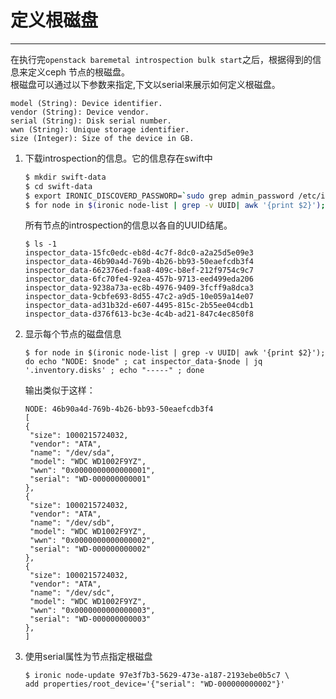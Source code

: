 # 定义根磁盘

---

在执行完`openstack baremetal introspection bulk start`之后，根据得到的信息来定义ceph 节点的根磁盘。  
根磁盘可以通过以下参数来指定,下文以serial来展示如何定义根磁盘。

```
model (String): Device identifier.
vendor (String): Device vendor.
serial (String): Disk serial number.
wwn (String): Unique storage identifier.
size (Integer): Size of the device in GB.
```

1. 下载introspection的信息。它的信息存在swift中

   ```bash
   $ mkdir swift-data
   $ cd swift-data
   $ export IRONIC_DISCOVERD_PASSWORD=`sudo grep admin_password /etc/ironic-inspector/inspector.conf | egrep -v '^#'  | awk '{print $NF}'`
   $ for node in $(ironic node-list | grep -v UUID| awk '{print $2}'); do swift -U service:ironic -K $IRONIC_DISCOVERD_PASSWORD download ironic-inspector inspector_data-$node; done
   ```

   所有节点的introspection的信息以各自的UUID结尾。

   ```
   $ ls -1
   inspector_data-15fc0edc-eb8d-4c7f-8dc0-a2a25d5e09e3
   inspector_data-46b90a4d-769b-4b26-bb93-50eaefcdb3f4
   inspector_data-662376ed-faa8-409c-b8ef-212f9754c9c7
   inspector_data-6fc70fe4-92ea-457b-9713-eed499eda206
   inspector_data-9238a73a-ec8b-4976-9409-3fcff9a8dca3
   inspector_data-9cbfe693-8d55-47c2-a9d5-10e059a14e07
   inspector_data-ad31b32d-e607-4495-815c-2b55ee04cdb1
   inspector_data-d376f613-bc3e-4c4b-ad21-847c4ec850f8
   ```

2. 显示每个节点的磁盘信息

   ```
   $ for node in $(ironic node-list | grep -v UUID| awk '{print $2}'); do echo "NODE: $node" ; cat inspector_data-$node | jq '.inventory.disks' ; echo "-----" ; done
   ```

   输出类似于这样：

   ```
   NODE: 46b90a4d-769b-4b26-bb93-50eaefcdb3f4
   [
   {
    "size": 1000215724032,
    "vendor": "ATA",
    "name": "/dev/sda",
    "model": "WDC WD1002F9YZ",
    "wwn": "0x0000000000000001",
    "serial": "WD-000000000001"
   },
   {
    "size": 1000215724032,
    "vendor": "ATA",
    "name": "/dev/sdb",
    "model": "WDC WD1002F9YZ",
    "wwn": "0x0000000000000002",
    "serial": "WD-000000000002"
   },
   {
    "size": 1000215724032,
    "vendor": "ATA",
    "name": "/dev/sdc",
    "model": "WDC WD1002F9YZ",
    "wwn": "0x0000000000000003",
    "serial": "WD-000000000003"
   },
   ]
   ```

3. 使用serial属性为节点指定根磁盘

   ```
   $ ironic node-update 97e3f7b3-5629-473e-a187-2193ebe0b5c7 \
   add properties/root_device='{"serial": "WD-000000000002"}'
   ```



